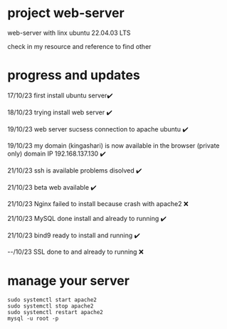 # project web-server
web-server with linx ubuntu 22.04.03 LTS 

check in my resource and reference to find other
	
# progress and updates
17/10/23 first install ubuntu server✔️

18/10/23 trying install web server ✔️

19/10/23 web server sucsess connection to apache ubuntu ✔️

19/10/23 my domain (kingashari) is now available in the browser (private only) domain IP 192.168.137.130 ✔️

21/10/23 ssh is available problems disolved ✔️

21/10/23 beta web available ✔️ 

21/10/23 Nginx failed to install because crash with apache2 ❌ 

21/10/23 MySQL done install and already to running ✔️ 

21/10/23 bind9 ready to install and running ✔️

--/10/23 SSL done to and already to running ❌ 
# manage your server
	sudo systemctl start apache2
	sudo systemctl stop apache2
 	sudo systemctl restart apache2
  	mysql -u root -p

  
 	
